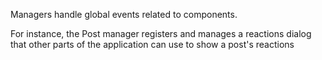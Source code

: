 Managers handle global events related to components.

For instance, the Post manager registers and manages a reactions dialog that
other parts of the application can use to show a post's reactions
